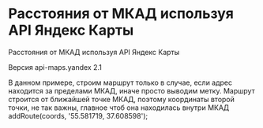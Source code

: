 # Расстояния от МКАД используя API Яндекс Карты

Расстояния от МКАД используя API Яндекс Карты

Версия api-maps.yandex 2.1

В данном примере, строим маршрут только в случае, если адрес находится за пределами МКАД, иначе просто выводим метку.
Маршрут строится от ближайшей точке МКАД, поэтому координаты второй точки, не так важны, главное чтоб она находилась внутри МКАД addRoute(coords, '55.581719, 37.608598');
